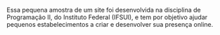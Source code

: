 Essa pequena amostra de um site foi desenvolvida na disciplina de Programação II, do Instituto Federal (IFSUl), e tem por objetivo ajudar pequenos estabelecimentos a criar e desenvolver sua presença online.
